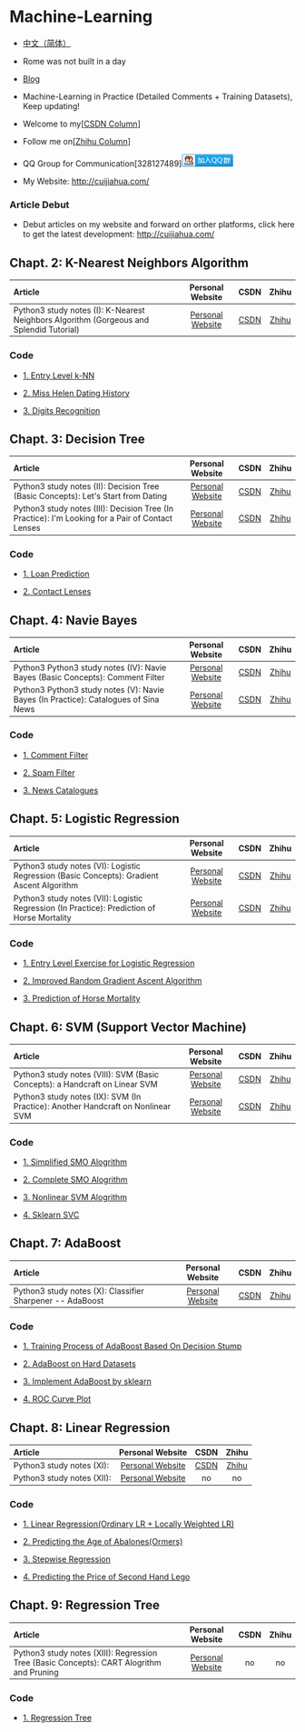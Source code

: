 # Machine-Learning
* [中文（简体）](https://github.com/Jack-Cherish/Machine-Learning/blob/master/README.md "悬停显示")<br>

* Rome was not built in a day<br>

* [Blog](http://blog.csdn.net/c406495762 "悬停显示")<br>

* Machine-Learning in Practice (Detailed Comments + Training Datasets), Keep updating!<br>

* Welcome to my[[CSDN Column](http://blog.csdn.net/column/details/16415.html "悬停显示")]<br>

* Follow me on[[Zhihu Column](https://zhuanlan.zhihu.com/ml-jack "悬停显示")]<br>

* QQ Group for Communication[328127489]<a target="_blank" href="//shang.qq.com/wpa/qunwpa?idkey=e70f3fcff3761450fda9b43eadc1910dac308a962ef9e3e87941cd2c681c4bb4"><img border="0" src="https://github.com/Jack-Cherish/Pictures/blob/master/qqgroup.png" alt="Coder" title="Coder"></a><br>

* My Website: http://cuijiahua.com/

### Article Debut

*  Debut articles on my website and forward on orther platforms, click here to get the latest development: http://cuijiahua.com/

## Chapt. 2: K-Nearest Neighbors Algorithm

|   Article   |  Personal Website  |    CSDN    |    Zhihu    |
| :------  | :--------: | :--------: | :--------: |
| Python3 <Machine-Learning in Practice> study notes (I): K-Nearest Neighbors Algorithm (Gorgeous and Splendid Tutorial) | [Personal Website](http://cuijiahua.com/blog/2017/11/ml_1_knn.html "悬停显示") | [CSDN](http://blog.csdn.net/c406495762/article/details/75172850 "悬停显示") | [Zhihu](https://zhuanlan.zhihu.com/p/28656126 "悬停显示") |


### Code

* [1. Entry Level k-NN](https://github.com/Jack-Cherish/Machine-Learning/tree/master/kNN/1.%E7%AE%80%E5%8D%95k-NN "悬停显示")

* [2. Miss Helen Dating History](https://github.com/Jack-Cherish/Machine-Learning/tree/master/kNN/2.%E6%B5%B7%E4%BC%A6%E7%BA%A6%E4%BC%9A "悬停显示")

* [3. Digits Recognition](https://github.com/Jack-Cherish/Machine-Learning/tree/master/kNN/3.%E6%95%B0%E5%AD%97%E8%AF%86%E5%88%AB "悬停显示")

## Chapt. 3: Decision Tree

|   Article   |  Personal Website  |    CSDN    |    Zhihu    |
| :------  | :--------: | :--------: | :--------: |
| Python3 <Machine-Learning in Practice> study notes (II): Decision Tree (Basic Concepts): Let's Start from Dating | [Personal Website](http://cuijiahua.com/blog/2017/11/ml_2_decision_tree_1.html "悬停显示") | [CSDN](http://blog.csdn.net/c406495762/article/details/75663451 "悬停显示") | [Zhihu](https://zhuanlan.zhihu.com/p/28688281 "悬停显示") |
| Python3 <Machine-Learning in Practice> study notes (III): Decision Tree (In Practice): I'm Looking for a Pair of Contact Lenses | [Personal Website](http://cuijiahua.com/blog/2017/11/ml_3_decision_tree_2.html "悬停显示") | [CSDN](http://blog.csdn.net/c406495762/article/details/76262487 "悬停显示") | [Zhihu](https://zhuanlan.zhihu.com/p/28714382 "悬停显示") |

### Code

* [1. Loan Prediction](https://github.com/Jack-Cherish/Machine-Learning/blob/master/Decision%20Tree/Decision%20Tree.py "悬停显示")

* [2. Contact Lenses](https://github.com/Jack-Cherish/Machine-Learning/blob/master/Decision%20Tree/Sklearn-Decision%20Tree.py "悬停显示")

##  Chapt. 4: Navie Bayes

|   Article   |  Personal Website  |    CSDN    |    Zhihu    |
| :------  | :--------: | :--------: | :--------: |
| Python3 Python3 <Machine-Learning in Practice> study notes (IV): Navie Bayes (Basic Concepts): Comment Filter| [Personal Website](http://cuijiahua.com/blog/2017/11/ml_4_bayes_1.html "悬停显示") | [CSDN](http://blog.csdn.net/c406495762/article/details/77341116 "悬停显示") | [Zhihu](https://zhuanlan.zhihu.com/p/28719332 "悬停显示") |
| Python3 Python3 <Machine-Learning in Practice> study notes (V): Navie Bayes (In Practice): Catalogues of Sina News | [Personal Website](http://cuijiahua.com/blog/2017/11/ml_5_bayes_2.html "悬停显示") | [CSDN](http://blog.csdn.net/c406495762/article/details/77500679 "悬停显示") | [Zhihu](https://zhuanlan.zhihu.com/p/28720393 "悬停显示") |

### Code

* [1. Comment Filter](https://github.com/Jack-Cherish/Machine-Learning/blob/master/Naive%20Bayes/bayes.py "悬停显示")

* [2. Spam Filter](https://github.com/Jack-Cherish/Machine-Learning/blob/master/Naive%20Bayes/bayes-modify.py "悬停显示")

* [3. News Catalogues](https://github.com/Jack-Cherish/Machine-Learning/blob/master/Naive%20Bayes/nbc.py "悬停显示")
  
## Chapt. 5: Logistic Regression

|   Article   |  Personal Website  |    CSDN    |    Zhihu    |
| :------  | :--------: | :--------: | :--------: |
| Python3 <Machine-Learning in Practice> study notes (VI): Logistic Regression (Basic Concepts): Gradient Ascent Algorithm | [Personal Website](http://cuijiahua.com/blog/2017/11/ml_6_logistic_1.html "悬停显示") | [CSDN](http://blog.csdn.net/c406495762/article/details/77723333 "悬停显示") | [Zhihu](https://zhuanlan.zhihu.com/p/28922957 "悬停显示") |
| Python3 <Machine-Learning in Practice> study notes (VII): Logistic Regression (In Practice): Prediction of Horse Mortality | [Personal Website](http://cuijiahua.com/blog/2017/11/ml_7_logistic_2.html "悬停显示") | [CSDN](http://blog.csdn.net/c406495762/article/details/77851973 "悬停显示") | [Zhihu](https://zhuanlan.zhihu.com/p/29073560 "悬停显示") |

### Code

* [1. Entry Level Exercise for Logistic Regression](https://github.com/Jack-Cherish/Machine-Learning/blob/master/Logistic/LogRegres.py "悬停显示")

* [2. Improved Random Gradient Ascent Algorithm](https://github.com/Jack-Cherish/Machine-Learning/blob/master/Logistic/LogRegres-gj.py "悬停显示")

* [3. Prediction of Horse Mortality](https://github.com/Jack-Cherish/Machine-Learning/blob/master/Logistic/colicLogRegres.py "悬停显示")

## Chapt. 6: SVM (Support Vector Machine)

|   Article   |  Personal Website  |    CSDN    |    Zhihu    |
| :------  | :--------: | :--------: | :--------: |
| Python3 <Machine-Learning in Practice> study notes (VIII): SVM (Basic Concepts): a Handcraft on Linear SVM | [Personal Website](http://cuijiahua.com/blog/2017/11/ml_8_svm_1.html "悬停显示") | [CSDN](http://blog.csdn.net/c406495762/article/details/78072313 "悬停显示") | [Zhihu](https://zhuanlan.zhihu.com/p/29604517 "悬停显示") |
| Python3 <Machine-Learning in Practice> study notes (IX): SVM (In Practice): Another Handcraft on Nonlinear SVM | [Personal Website](http://cuijiahua.com/blog/2017/11/ml_9_svm_2.html "悬停显示") | [CSDN](http://blog.csdn.net/c406495762/article/details/78158354 "悬停显示") | [Zhihu](https://zhuanlan.zhihu.com/p/29872905 "悬停显示") |

### Code

* [1. Simplified SMO Alogrithm](https://github.com/Jack-Cherish/Machine-Learning/blob/master/SVM/svm-simple.py "悬停显示")

* [2. Complete SMO Alogrithm](https://github.com/Jack-Cherish/Machine-Learning/blob/master/SVM/svm-smo.py "悬停显示")

* [3. Nonlinear SVM Alogrithm](https://github.com/Jack-Cherish/Machine-Learning/blob/master/SVM/svmMLiA.py "悬停显示")

* [4. Sklearn SVC](https://github.com/Jack-Cherish/Machine-Learning/blob/master/SVM/svm-svc.py "悬停显示")

## Chapt. 7: AdaBoost

|   Article   |  Personal Website  |    CSDN    |    Zhihu    |
| :------  | :--------: | :--------: | :--------: |
| Python3 <Machine-Learning in Practice> study notes (X): Classifier Sharpener -- AdaBoost | [Personal Website](http://cuijiahua.com/blog/2017/11/ml_10_adaboost.html "悬停显示") | [CSDN](http://blog.csdn.net/c406495762/article/details/78212124 "悬停显示") | [Zhihu](https://zhuanlan.zhihu.com/p/30035094 "悬停显示") |

### Code

* [1. Training Process of AdaBoost Based On Decision Stump](https://github.com/Jack-Cherish/Machine-Learning/blob/master/AdaBoost/adaboost.py "悬停显示")

* [2. AdaBoost on Hard Datasets](https://github.com/Jack-Cherish/Machine-Learning/blob/master/AdaBoost/horse_adaboost.py "悬停显示")

* [3. Implement AdaBoost by sklearn](https://github.com/Jack-Cherish/Machine-Learning/blob/master/AdaBoost/sklearn_adaboost.py "悬停显示")

* [4. ROC Curve Plot](https://github.com/Jack-Cherish/Machine-Learning/blob/master/AdaBoost/ROC.py "悬停显示")

## Chapt. 8: Linear Regression

|   Article   |  Personal Website  |    CSDN    |    Zhihu    |
| :------  | :--------: | :--------: | :--------: |
| Python3 <Machine-Learning in Practice> study notes (XI):  | [Personal Website](http://cuijiahua.com/blog/2017/11/ml_11_regression_1.html "悬停显示") |[CSDN](http://blog.csdn.net/c406495762/article/details/78760239 "悬停显示") | [Zhihu](https://zhuanlan.zhihu.com/p/31860100  "悬停显示")|
| Python3 <Machine-Learning in Practice> study notes (XII): | [Personal Website](http://cuijiahua.com/blog/2017/12/ml_12_regression_2.html "悬停显示") | no | no |

### Code

* [1. Linear Regression(Ordinary LR + Locally Weighted LR)](https://github.com/Jack-Cherish/Machine-Learning/blob/master/Regression/regression_old.py "悬停显示")

* [2. Predicting the Age of Abalones(Ormers)](https://github.com/Jack-Cherish/Machine-Learning/blob/master/Regression/abalone.py "悬停显示")

* [3. Stepwise Regression](https://github.com/Jack-Cherish/Machine-Learning/blob/master/Regression/regression.py "悬停显示")

* [4. Predicting the Price of Second Hand Lego](https://github.com/Jack-Cherish/Machine-Learning/blob/master/Regression/lego.py "悬停显示")

## Chapt. 9: Regression Tree

|   Article   |  Personal Website  |    CSDN    |    Zhihu    |
| :------  | :--------: | :--------: | :--------: |
| Python3 <Machine-Learning in Practice> study notes (XIII): Regression Tree (Basic Concepts): CART Alogrithm and Pruning | [Personal Website](http://cuijiahua.com/blog/2017/12/ml_13_regtree_1.html "悬停显示") | no | no |


###  Code

* [1. Regression Tree](https://github.com/Jack-Cherish/Machine-Learning/blob/master/Regression%20Trees/regTrees.py "悬停显示")
